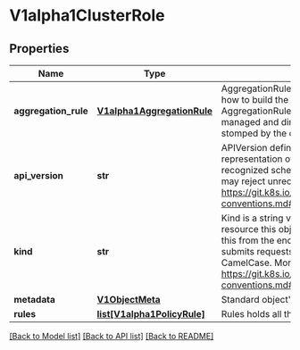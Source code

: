 # V1alpha1ClusterRole

## Properties
Name | Type | Description | Notes
------------ | ------------- | ------------- | -------------
**aggregation_rule** | [**V1alpha1AggregationRule**](V1alpha1AggregationRule.md) | AggregationRule is an optional field that describes how to build the Rules for this ClusterRole. If AggregationRule is set, then the Rules are controller managed and direct changes to Rules will be stomped by the controller. | [optional] 
**api_version** | **str** | APIVersion defines the versioned schema of this representation of an object. Servers should convert recognized schemas to the latest internal value, and may reject unrecognized values. More info: https://git.k8s.io/community/contributors/devel/api-conventions.md#resources | [optional] 
**kind** | **str** | Kind is a string value representing the REST resource this object represents. Servers may infer this from the endpoint the aiokubernetes.client submits requests to. Cannot be updated. In CamelCase. More info: https://git.k8s.io/community/contributors/devel/api-conventions.md#types-kinds | [optional] 
**metadata** | [**V1ObjectMeta**](V1ObjectMeta.md) | Standard object&#39;s metadata. | [optional] 
**rules** | [**list[V1alpha1PolicyRule]**](V1alpha1PolicyRule.md) | Rules holds all the PolicyRules for this ClusterRole | 

[[Back to Model list]](../README.md#documentation-for-models) [[Back to API list]](../README.md#documentation-for-api-endpoints) [[Back to README]](../README.md)


